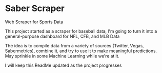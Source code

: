 # Saber Scraper

Web Scraper for Sports Data

This project started as a scraper for baseball data, I'm going to turn it into a general-purpose
dashboard for NFL, CFB, and MLB Data

The idea is to compile data from a variety of sources (Twitter, Vegas, Sabermetrics), combine it, and
try to use it to make meaningful predictions. May sprinkle in some Machine Learning while we're at it.

I will keep this ReadMe updated as the project progresses